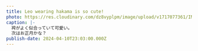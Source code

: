 ```yaml
---
title: Leo wearing hakama is so cute!
photo: https://res.cloudinary.com/dz8vyplpm/image/upload/v1717077361/IMG_9504_pwrhcj.jpg
caption: |-
  袴がよく似合っていて可愛い。
  次はお正月かな？
publish-date: 2024-04-10T23:03:00.000Z
---
```

